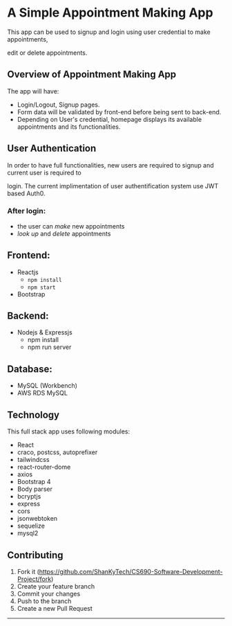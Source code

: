 # A Simple Appointment Making App

This app can be used to signup and login using user credential to make appointments,

edit or delete appointments.

## Overview of Appointment Making App

The app will have:

- Login/Logout, Signup pages.
- Form data will be validated by front-end before being sent to back-end.
- Depending on User's credential, homepage displays its available appointments and its functionalities.

## User Authentication

In order to have full functionalities, new users are required to signup and current user is required to

login. The current implimentation of user authentification system use JWT based Auth0.

### After login:

- the user can _make_ new appointments
- _look up_ and _delete_ appointments

## Frontend:

- Reactjs
  - `npm install`
  - `npm start`
- Bootstrap

## Backend:

- Nodejs & Expressjs
  - npm install
  - npm run server

## Database:

- MySQL (Workbench)
- AWS RDS MySQL

## Technology

This full stack app uses following modules:

- React
- craco, postcss, autoprefixer
- tailwindcss
- react-router-dome
- axios
- Bootstrap 4
- Body parser
- bcryptjs
- express
- cors
- jsonwebtoken
- sequelize
- mysql2

## Contributing

1. Fork it (<https://github.com/ShanKyTech/CS690-Software-Development-Project/fork>)
2. Create your feature branch
3. Commit your changes
4. Push to the branch
5. Create a new Pull Request

---
